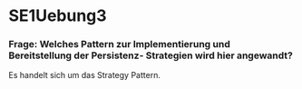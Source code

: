 # SE1Uebung3
### Frage: Welches Pattern zur Implementierung und Bereitstellung der Persistenz- Strategien wird hier angewandt?

Es handelt sich um das Strategy Pattern.
